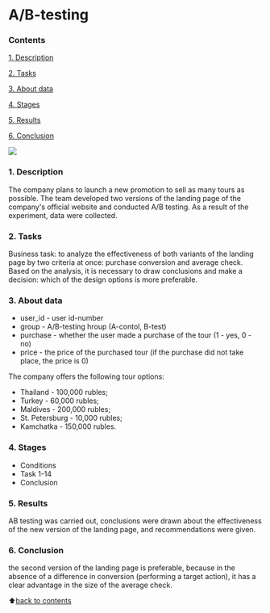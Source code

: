 # __A/B-testing__

### __Contents__
[1. Description](https://github.com/VolodinAlex/alekaran/tree/AlekaranDS/Project%202.%20AB%20testing#1-description)<br>

[2. Tasks](https://github.com/VolodinAlex/alekaran/tree/AlekaranDS/Project%202.%20AB%20testing#2-tasks)<br>

[3. About data](https://github.com/VolodinAlex/alekaran/tree/AlekaranDS/Project%202.%20AB%20testing#3-about-data)<br>

[4. Stages](https://github.com/VolodinAlex/alekaran/tree/AlekaranDS/Project%202.%20AB%20testing#4-stages)<br>

[5. Results](https://github.com/VolodinAlex/alekaran/tree/AlekaranDS/Project%202.%20AB%20testing#5-results)<br>

[6. Conclusion](https://github.com/VolodinAlex/alekaran/tree/AlekaranDS/Project%202.%20AB%20testing#6-conclusion)<br>

![](https://cdn2.hubspot.net/hubfs/242200/AB%20Testing.png)

### __1. Description__
The company plans to launch a new promotion to sell as many tours as possible. The team developed two versions of the landing page of the company's official website and conducted A/B testing. As a result of the experiment, data were collected.  

### __2. Tasks__
Business task: to analyze the effectiveness of both variants of the landing page by two criteria at once: purchase conversion and average check. Based on the analysis, it is necessary to draw conclusions and make a decision: which of the design options is more preferable.

### **3. About data**
- user_id - user id-number
- group	- A/B-testing hroup (A-contol, B-test)
- purchase - whether the user made a purchase of the tour (1 - yes, 0 - no)
- price - the price of the purchased tour (if the purchase did not take place, the price is 0)

The company offers the following tour options:
- Thailand - 100,000 rubles;
- Turkey - 60,000 rubles;
- Maldives - 200,000 rubles;
- St. Petersburg - 10,000 rubles;
- Kamchatka - 150,000 rubles.

### **4. Stages**
- Conditions
- Task 1-14
- Conclusion

### **5. Results**
AB testing was carried out, conclusions were drawn about the effectiveness of the new version of the landing page, and recommendations were given.

### **6. Conclusion**
the second version of the landing page is preferable, because in the absence of a difference in conversion (performing a target action), it has a clear advantage in the size of the average check.

:arrow_up:[back to contents](https://github.com/VolodinAlex/alekaran/tree/AlekaranDS/Project%202.%20AB%20testing#contents)
